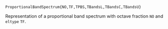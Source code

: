 ```
ProportionalBandSpectrum{NO,TF,TPBS,TBandsL,TBandsC,TBandsU}
```

Representation of a proportional band spectrum with octave fraction `NO` and `eltype` `TF`.
